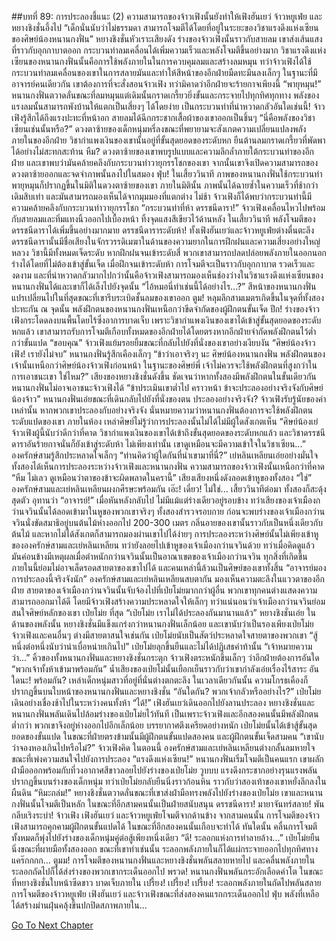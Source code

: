 ##บทที่ 89: การประลองชี้แนะ (2)
ความสามารถของจ้าวเฟิงนั้นยังทำให้เฟิงฮันเยว่ จ้าวหยูเฟ่ย และหยางชิงชั่นอึ้งไป
“เด็กนั่นนับว่าไม่ธรรมดา สามารถโจมตีได้โดยที่อยู่ในระยะของวิชาแรงดึงแห่งเซียนของศิษย์น้องหนานกงฟั่น” หยางชิงชั่นหัวเราะเสียงดัง
ร่างของจ้าวเฟิงนั้นราวกับสายลม เขาส่งเส้นแสงที่ราวกับอุกกาบาตออก กระบวนท่าลมเคลื่อนได้เพิ่มความเร็วและพลังโจมตีขึ้นอย่างมาก
วิชาแรงดึงแห่งเซียนของหนานกงฟั่นนั้นคือการใช้พลังภายในในการควบคุมลมและสร้างลมหมุน ทว่าจ้าวเฟิงได้ใช้กระบวนท่าลมเคลื่อนของเขาในการสลายมันและทำให้สีหน้าของอีกฝ่ายมืดทะมึนลงเล็กๆ
ในฐานะที่มีอาจารย์คนเดียวกัน เขาต้องการที่จะสั่งสอนจ้าวเฟิง ทว่ามิคาดว่าอีกฝ่ายจะร้ายกาจเพียงนี้
“พายุหมุน!”
หนานกงฟั่นตวาดลั่นขณะที่ลมหมุนแต่เดิมนั้นกราดเกรี้ยวยิ่งขั้นและกระจายไปทุกทิศทุกทาง พลังของแรงลมนั้นสามารถพังบ้านให้แตกเป็นเสี่ยงๆ ได้โดยง่าย
เป็นกระบวนท่าที่น่าหวาดกลัวอันใดเช่นนี้!
จ้าวเฟิงรู้สึกได้ถึงแรงปะทะที่หน้าอก สายลมได้ฉีกกระชากเสื้อผ้าของเขาออกเป็นชิ้นๆ
“นี่คือพลังของวิชาเซียนเช่นนั้นหรือ?”
ดวงตาซ้ายของเด็กหนุ่มหรี่ลงขณะที่พยายามจะสังเกตความเปลี่ยนแปลงพลังภายในของอีกฝ่าย วิชากำแพงเงินของเขานั้นอยู่ที่ขั้นสุดยอดของระดับหก ยืนต้านลมกราดเกรี้ยวที่พัดพาได้อย่างไม่สะทกสะท้าน
หืม?
ดวงตาซ้ายของเขาพบรูปแบบและความลึกล้ำภายใต้กระบวนท่าของอีกฝ่าย และเขาพบว่ามันคล้ายคลึงกับกระบวนท่าวายุกรรโชกของเขา
จากนั้นเขาจึงเปิดความสามารถของดวงตาซ้ายออกและจดจำภาพนั้นลงไปในสมอง
ฟุ่บ!
ในเสี้ยววินาที ภาพของหนานกงฟั่นใช้กระบวนท่าพายุหมุนก็ปรากฏขึ้นในมิติในดวงตาซ้ายของเขา ภายในมิตินั้น ภาพนั้นได้ฉายซ้ำในความเร็วที่ช้ากว่าเดิมสิบเท่า และมันสามารถมองเห็นได้จากมุมมองที่แตกต่าง
ไม่ช้า จ้าวเฟิงก็ได้พบว่ากระบวนท่านี้มีความคล้ายคลึงกับกระบวนท่าวายุกรรโชก
“กระบวนท่าที่ห้า ดรรชนีดารา!”
จ้าวเฟิงเคลื่อนไหวไปพร้อมกับสายลมและทิ่มแทงนิ้วออกไปเบื้องหน้า ทิ้งจุดแสงสีเขียวไว้ด้านหลัง ในเสี้ยววินาที พลังโจมตีของดรรชนีดาราได้เพิ่มขึ้นอย่างมากมาย
ดรรชนีดาราระดับห้า!
ทั้งเฟิงฮันเยว่และจ้าวหยูเฟ่ยต่างตื่นตะลึง ดรรชนีดารานั้นมีชื่อเสียงในจักรวรรดิเมฆาในด้านของความยากในการฝึกฝนและความเสี่ยงอย่างใหญ่หลวง
วิชานี้มีทั้งหมดเจ็ดระดับ หากฝึกฝนจนเข้าระดับสี่ พวกเขาสามารถปลดปล่อยพลังภายในออกนอกร่างได้โดยที่ไม่ต้องเข้าสู่ขั้นเจ็ด เมื่อฝึกจนเข้าระดับห้า การโจมตีจะเป็นราวกับอุกกาบาต รวดเร็วและงดงาม และที่น่าหวาดกลัวมากไปกว่านั้นคือจ้าวเฟิงสามารถมองเห็นช่องว่างในวิชาแรงดึงแห่งเซียนของหนานกงฟั่นได้และเขาก็ได้เล็งไปยังจุดนั้น
“ไอ้หมอนี่ทำเช่นนี้ได้อย่างไร...?”
สีหน้าของหนานกงฟั่นแปรเปลี่ยนไปในที่สุดขณะที่เขารีบระเบิดชั้นลมของเขาออก
ตูม!
หลุมลึกสามเมตรเกิดขึ้นในจุดที่ทั้งสองปะทะกัน
ณ จุดนั้น พลังฝึกตนของหนานกงฟั่นเหนือกว่าขีดจำกัดของผู้ฝึกตนขั้นเจ็ด
ปึก!
ร่างของจ้าวเฟิงกระโดดลงบนพื้นโดยไร้ซึ่งอาการบาดเจ็บ เพราะวิชากำแพงเงินของเขาได้เข้าสู่ขั้นสุดยอดของระดับหกแล้ว เขาสามารถรับการโจมตีเกือบทั้งหมดของอีกฝ่ายได้โดยตรงหากอีกฝ่ายจำกัดพลังฝึกตนไว้ต่ำกว่าขั้นแปด
“ขอบคุณ” จ้าวเฟิงแย้มรอยยิ้มขณะที่กลับไปยังที่นั่งของเขาอย่างเงียบงัน
“ศิษย์น้องจ้าวเฟิง! เรายังไม่จบ” หนานกงฟั่นรู้สึกเคืองเล็กๆ
“ข้าว่าเอาจริงๆ นะ ศิษย์น้องหนานกงฟั่น พลังฝึกตนของเจ้านั้นเหนือกว่าศิษย์น้องจ้าวเฟิงก่อนหน้า ในฐานะของศิษย์พี่ เจ้าไม่ควรจะใช้พลังฝึกตนที่สูงกว่าในการเอาชนะเขา ใช่ไหม?” เสียงของหยางชิงชั่นดังขึ้น
ชัดเจนว่าหากทั้งสองมีพลังฝึกตนในขั้นเดียวกัน หนานกงฟั่นไม่อาจเอาชนะจ้าวเฟิงได้
“ข้าประเมินเขาต่ำไป คราวหน้า ข้าจะประลองอย่างจริงจังกับศิษย์น้องจ้าว” หนานกงฟั่นเอ่ยขณะที่เดินกลับไปยังที่นั่งของตน
ประลองอย่างจริงจัง?
จ้าวเฟิงรับรู้นัยของคำเหล่านั้น หากพวกเขาประลองกับอย่างจริงจัง นั่นหมายความว่าหนานกงฟั่นต้องการจะใช้พลังฝึกตนระดับแปดของเขา
ภายในห้อง เหล่าศิษย์ไม่รู้ว่าการประลองนั้นไม่ได้ไม่มีผู้ใดสังเกตเห็น
“ศิษย์น้องเย่ จ้าวเฟิงผู้นี้นับว่าดีกว่าที่คาด วิชากำแพงเงินของเขาได้เข้าถึงขั้นสุดยอดของระดับหกแล้ว และวิชาดรรชนีดาราอันร้ายกาจนั่นก็ยังเข้าสู่ระดับห้า ไม่เพียงเท่านั้น เขาดูเหมือนจะมีความเข้าใจในวิชาเซียน...” องครักษ์สามรู้สึกประหลาดใจเล็กๆ
“ท่านคิดว่าผู้ใดกันที่นำเขามาที่นี่?” เย่หลินเหลียนเอ่ยอย่างมั่นใจ
ทั้งสองได้เห็นการประลองระหว่างจ้าวเฟิงและหนานกงฟั่น ความสามารถของจ้าวเฟิงนั้นเหนือกว่าที่คาด
“หืม ไม่เลว ดูเหมือนว่าตาของข้าจะผิดพลาดในครานี้” เสียงเสียงหนึ่งดังลอดเข้าหูของทั้งสอง
“ใช่” องครักษ์สามและเย่หลินเหลียนผงกศีรษะพร้อมกัน
เอ๊ะ! เดี๋ยว! ไม่ใช่...
เสี้ยววินาทีต่อมา ทั้งสองก็สะดุ้งสุดตัว อุทานว่า “อาจารย์!”
เมื่อหันหลังกลับไป ไม่มีแม้แต่ร่างเดียวอยู่รอบข้าง ทว่าเสียงของเจ้าเมืองกว่านจวินนั้นได้ลอดเข้ามาในหูของพวกเขาจริงๆ
ทั้งสองสำรวจรอบกาย ก่อนจะพบร่างของเจ้าเมืองกว่านจวินนั่งขัดสมาธิอยู่บนต้นไม้ห่างออกไป 200-300 เมตร กลิ่นอายของเขานั้นราวกับเป็นหนึ่งเดียวกับต้นไม้ และหากไม่ได้สังเกตก็สามารถมองผ่านเขาไปได้ง่ายๆ
การประลองระหว่างศิษย์นั้นไม่เพียงเข้าหูขององครักษ์สามและเย่หลินเหลียน ทว่ายังลอยไปเข้าหูของเจ้าเมืองกว่านจวินด้วย
ทว่าเมื่อคิดดูแล้ว มันค่อนข้างมีเหตุผลเมื่อตำหนักกว่านจวินนั้นเป็นอาณาเขตของเจ้าเมืองกว่านจวิน ทุกสิ่งที่เกิดขึ้นภายในนี้ย่อมไม่อาจเล็ดรอดสายตาของเขาไปได้ และคนเหล่านี้ล้วนเป็นศิษย์ของเขาทั้งสิ้น
“อาจารย์มองการประลองนี้จริงจังนัก”
องครักษ์สามและเย่หลินเหลียนสบตากัน มองเห็นความตะลึงในแววตาของอีกฝ่าย
สายตาของเจ้าเมืองกว่านจวินนั้นจับจ้องไปที่เป่ยโม่ยมากกว่าผู้อื่น พวกเขาทุกคนต่างแสดงความสามารถออกมาได้ดี โดยมีจ้าวเฟิงสร้างความประหลาดใจให้เล็กๆ ทว่าแน่นอนว่าเจ้าเมืองกว่านจวินย่อมสนใจศิษย์หลักของเขา เป่ยโม่ย ที่สุด
“เป่ยโม่ย เราไม่ได้ประลองกันมานานแล้ว” หยางชิงชั่นเอ่ย
ในด้านของพลังนั้น หยางชิงชั่นมีแข็งแกร่งกว่าหนานกงฟั่นเล็กน้อย และเขานับว่าเป็นรองเพียงเป่ยโม่ย
จ้าวเฟิงและคนอื่นๆ ต่างมีสายตาสนใจเช่นกัน เป่ยโม่ยนับเป็นสัตว์ประหลาดใจสายตาของพวกเขา
“สู้หนึ่งต่อหนึ่งนับว่าน่าเบื่อหน่ายเกินไป” เป่ยโม่ยลุกขึ้นยืนและไม่ได้ปฏิเสธคำท้านั้น
“เจ้าหมายความว่า...”
คิ้วของทั้งหนานกงฟั่นและหยางชิงชั่นกระตุก จ้าวเฟิงตระหนักขึ้นเล็กๆ ว่าอีกฝ่ายต้องการอันใด
“พวกเจ้าทั้งห้าเข้ามาพร้อมกัน” น้ำเสียงของเป่ยโม่นั้นเยือกเย็นราวกับว่าเขากำลังเอ่ยเรื่องไร้สาระ
อันใดนะ! พร้อมกัน?
เหล่าเด็กหนุ่มสาวที่อยู่ที่นั่นต่างตกตะลึง ในเวลาเดียวกันนั้น ความโกรธเคืองก็ปรากฏขึ้นบนใบหน้าของหนานกงฟั่นและหยางชิงชั่น
“อันใดกัน? พวกเจ้ากลัวหรืออย่างไร?”
เป่ยโม่ยเดินอย่างเชื่องช้าไปในระหว่างคนทั้งห้า
“ได้!”
เฟิงฮันเยว่เดินออกไปยังลานประลอง หยางชิงชั่นและหนานกงฟั่นพลันเดินไปล้อมร่างของเป่ยโม่ยไว้ทันที เป็นเพราะจ้าวเฟิงและอีกสองคนนั้นมีพลังฝึกตนต่ำกว่า พวกเขาจึงอยู่ห่างออกไปอีกเล็กน้อย
บรรยากาศตึงเครียดอย่างหนัก
เป่ยโม่ยนั้นได้เข้าสู้ขั้นสุดยอดของขั้นแปด ในขณะที่ฝ่ายตรงข้ามนั้นมีผู้ฝึกตนขั้นแปดสองคน และผู้ฝึกตนขั้นเจ็ดสามคน
“เขานับว่าจองหองเกินไปหรือไม่?” จ้าวเฟิงคิด
ในตอนนี้ องครักษ์สามและเย่หลินเหลียนต่างกลั้นลมหายใจขณะที่เพ่งความสนใจไปยังการประลอง
“แรงดึงแห่งเซียน!”
หนานกงฟั่นเริ่มโจมตีเป็นคนแรก เขาผลักฝ่ามือออกพร้อมกับที่วงอากาศสีขาวลอยไปยังร่างของเป่ยโม่ย
วูบบบ
แรงดึงกระชากอย่างรุนแรงพลันปรากฏขึ้นบนร่างของเด็กหนุ่ม ทว่าเป่ยโม่ยกลับยืนนิ่งราวก้อนหิน
ราวกับว่าสองเท้าของเขาหยั่งลึกลงในผืนดิน
“หิมะถล่ม!” หยางชิงชั่นตวาดลั่นขณะที่เขาส่งฝ่ามือทรงพลังไปยังร่างของเป่ยโม่ย
เขาและหนานกงฟั่นนั้นโจมตีเป็นหลัก ในขณะที่อีกสามคนนั้นเป็นฝ่ายสนับสนุน
ดรรชนีดารา!
มายาจันทร์สลาย!
พันกลีบเริงระบำ!
จ้าวเฟิง เฟิงฮันเยว่ และจ้าวหยูเฟ่ยโจมตีจากด้านข้าง จากสามคนนั้น การโจมตีของจ้าวเฟิงสามารถคุกคามผู้ฝึกตนขั้นแปดได้ ในขณะที่อีกสองคนนั้นเกือบจะทำได้
ทันใดนั้น คลื่นการโจมตีทั้งหมดก็พุ่งไปยังร่างของเด็กหนุ่มคู่ต่อสู้เพียงหนึ่งเดียว
“ดี! ระลอกแห่งการทำลายล้าง...”
เป่ยโม่ยยืนนิ่งขณะที่ผายมือทั้งสองออก ขณะที่เขาทำเช่นนั้น ระลอกพลังภายในก็ได้แผ่กระจายออกไปทุกทิศทาง
แคร๊กกกก... ตูมม!
การโจมตีของหนานกงฟั่นและหยางชิงชั่นพลันสลายหายไป และคลื่นพลังภายในระลอกถัดไปก็ได้ส่งร่างของพวกเขากระเด็นออกไป
พรวด!
หนานกงฟั่นพลันกระอักเลือดคำโต ในขณะที่หยางชิงชั่นใบหน้าซีดขาว บาดเจ็บภายใน
เปรี้ยง! เปรี้ยง! เปรี้ยง!
ระลอกพลังภายในถัดไปพลันสลายการโจมตีของจ้าวหยูเฟ่ย เฟิงฮันเยว่ และจ้าวเฟิงขณะที่ส่งสองคนแรกกระเด็นออกไป
ฟุ่บ
พลังที่เหลือได้สร้างม่านฝุ่นคลุ้งขึ้นปกปิดสภาพภายใน...



[Go To Next Chapter]( ./90.md)